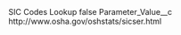 <?xml version="1.0" encoding="UTF-8"?>
<CustomMetadata xmlns="http://soap.sforce.com/2006/04/metadata" xmlns:xsi="http://www.w3.org/2001/XMLSchema-instance" xmlns:xsd="http://www.w3.org/2001/XMLSchema">
    <label>SIC Codes Lookup</label>
    <protected>false</protected>
    <values>
        <field>Parameter_Value__c</field>
        <value xsi:type="xsd:string">http://www.osha.gov/oshstats/sicser.html</value>
    </values>
</CustomMetadata>
